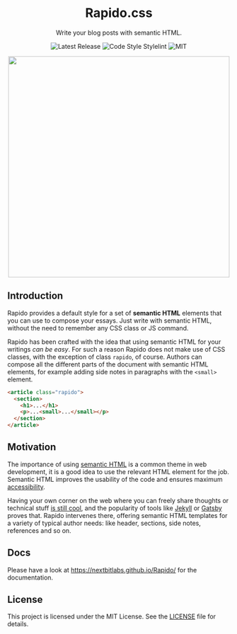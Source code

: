 <div align="center">

# Rapido.css

Write your blog posts with semantic HTML.

![Latest Release](https://badgen.net/github/release/nextbitlabs/Rapido)
![Code Style Stylelint](https://badgen.net/badge/code%20style/stylelint/yellow)
![MIT](https://badgen.net/badge/license/MIT/green)

<img width="500px" src="./docs/media/screen.png">
</div>

## Introduction

Rapido provides a default style for a set of **semantic HTML** elements that you can use to compose your essays. Just write with semantic HTML, without the need to remember any CSS class or JS command.

Rapido has been crafted with the idea that using semantic HTML for your writings *can be easy*. For such a reason Rapido does not make use of CSS classes, with the exception of class `rapido`, of course. Authors can compose all the different parts of the document with semantic HTML elements, for example adding side notes in paragraphs with the `<small>` element.

```html
<article class="rapido">
  <section>
    <h1>...</h1>
    <p>...<small>...</small></p>
  </section>
</article>
```

## Motivation

The importance of using [semantic HTML](https://developer.mozilla.org/en-US/docs/Glossary/semantics#Semantics_in_HTML) is a common theme in web development, it is a good idea to use the relevant HTML element for the job. Semantic HTML improves the usability of the code and ensures maximum [accessibility](https://developer.mozilla.org/en-US/docs/Learn/Accessibility/HTML).

Having your own corner on the web where you can freely share thoughts or technical stuff [is still cool](https://medium.com/@dan_abramov/why-my-new-blog-isnt-on-medium-3b280282fbae), and the popularity of tools like [Jekyll](https://jekyllrb.com/) or [Gatsby](https://www.gatsbyjs.org/) proves that. Rapido intervenes there, offering semantic HTML templates for a variety of typical author needs: like header, sections, side notes, references and so on.

## Docs

Please have a look at https://nextbitlabs.github.io/Rapido/ for the documentation.

## License

This project is licensed under the MIT License. See the [LICENSE](LICENSE) file for details.

